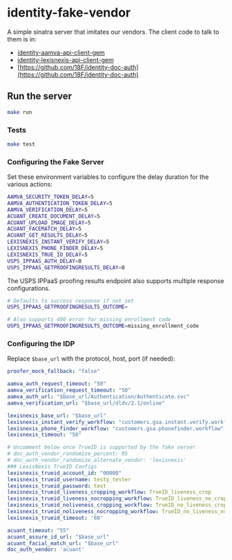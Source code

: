 # identity-fake-vendor

A simple sinatra server that imitates our vendors. The client code to talk to them is in:

- [identity-aamva-api-client-gem](https://github.com/18F/identity-aamva-api-client-gem)
- [identity-lexisnexis-api-client-gem](http://github.com/18f/identity-lexisnexis-api-client-gem/)
- [https://github.com/18F/identity-doc-auth](https://github.com/18F/identity-doc-auth)

## Run the server

```bash
make run
```

### Tests

```bash
make test
```

### Configuring the Fake Server

Set these environment variables to configure the delay duration for the various actions:

```bash
AAMVA_SECURITY_TOKEN_DELAY=5
AAMVA_AUTHENTICATION_TOKEN_DELAY=5
AAMVA_VERIFICATION_DELAY=5
ACUANT_CREATE_DOCUMENT_DELAY=5
ACUANT_UPLOAD_IMAGE_DELAY=5
ACUANT_FACEMATCH_DELAY=5
ACUANT_GET_RESULTS_DELAY=5
LEXISNEXIS_INSTANT_VERIFY_DELAY=5
LEXISNEXIS_PHONE_FINDER_DELAY=5
LEXISNEXIS_TRUE_ID_DELAY=5
USPS_IPPAAS_AUTH_DELAY=0
USPS_IPPAAS_GETPROOFINGRESULTS_DELAY=0
```

The USPS IPPaaS proofing results endpoint also supports multiple response configurations.

```bash
# Defaults to success response if not set
USPS_IPPAAS_GETPROOFINGRESULTS_OUTCOME=

# Also supports 400 error for missing enrollment code
USPS_IPPAAS_GETPROOFINGRESULTS_OUTCOME=missing_enrollment_code
```

### Configuring the IDP

Replace `$base_url` with the protocol, host, port (if needed):

```yaml
proofer_mock_fallback: "false"

aamva_auth_request_timeout: "50"
aamva_verification_request_timeout: "50"
aamva_auth_url: "$base_url/Authentication/Authenticate.svc"
aamva_verification_url: "$base_url/dldv/2.1/online"

lexisnexis_base_url: "$base_url"
lexisnexis_instant_verify_workflow: "customers.gsa.instant.verify.workflow"
lexisnexis_phone_finder_workflow: "customers.gsa.phonefinder.workflow"
lexisnexis_timeout: "50"

# Uncomment below once TrueID is supported by the fake server
# doc_auth_vendor_randomize_percent: 95
# doc_auth_vendor_randomize_alternate_vendor: 'lexisnexis'
### LexisNexis TrueID Configs
lexisnexis_trueid_account_id: "00000"
lexisnexis_trueid_username: testy_tester
lexisnexis_trueid_password: test
lexisnexis_trueid_liveness_cropping_workflow: TrueID_liveness_crop
lexisnexis_trueid_liveness_nocropping_workflow: TrueID_liveness_no_crop
lexisnexis_trueid_noliveness_cropping_workflow: TrueID_no_liveness_crop
lexisnexis_trueid_noliveness_nocropping_workflow: TrueID_no_liveness_no_crop
lexisnexis_trueid_timeout: '60'

acuant_timeout: "55"
acuant_assure_id_url: "$base_url"
acuant_facial_match_url: "$base_url"
doc_auth_vendor: 'acuant'
```

